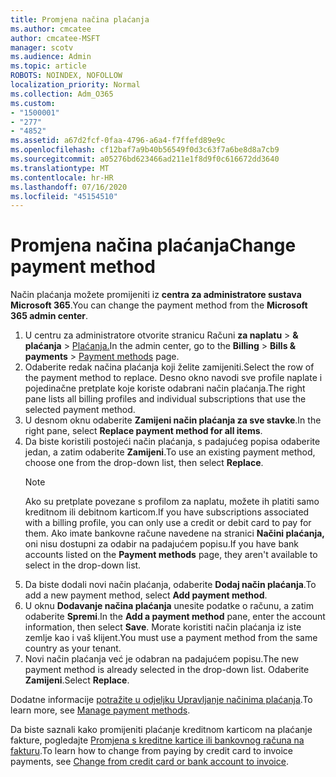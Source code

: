 ```yaml
---
title: Promjena načina plaćanja
ms.author: cmcatee
author: cmcatee-MSFT
manager: scotv
ms.audience: Admin
ms.topic: article
ROBOTS: NOINDEX, NOFOLLOW
localization_priority: Normal
ms.collection: Adm_O365
ms.custom:
- "1500001"
- "277"
- "4852"
ms.assetid: a67d2fcf-0faa-4796-a6a4-f7ffefd89e9c
ms.openlocfilehash: cf12baf7a9b40b56549f0d3c63f7a6be8d8a7cb9
ms.sourcegitcommit: a05276bd623466ad211e1f8d9f0c616672dd3640
ms.translationtype: MT
ms.contentlocale: hr-HR
ms.lasthandoff: 07/16/2020
ms.locfileid: "45154510"
---
```

# <a name="change-payment-method"></a><span data-ttu-id="cb4ac-102">Promjena načina plaćanja</span><span class="sxs-lookup"><span data-stu-id="cb4ac-102">Change payment method</span></span>

<span data-ttu-id="cb4ac-103">Način plaćanja možete promijeniti iz **centra za administratore sustava Microsoft 365**.</span><span class="sxs-lookup"><span data-stu-id="cb4ac-103">You can change the payment method from the **Microsoft 365 admin center**.</span></span>
  
1. <span data-ttu-id="cb4ac-104">U centru za administratore otvorite stranicu Računi **za naplatu**  >  **& plaćanja**  >  [Plaćanja.](https://go.microsoft.com/fwlink/p/?linkid=2018806)</span><span class="sxs-lookup"><span data-stu-id="cb4ac-104">In the admin center, go to the **Billing** > **Bills & payments** > [Payment methods](https://go.microsoft.com/fwlink/p/?linkid=2018806) page.</span></span>
2. <span data-ttu-id="cb4ac-105">Odaberite redak načina plaćanja koji želite zamijeniti.</span><span class="sxs-lookup"><span data-stu-id="cb4ac-105">Select the row of the payment method to replace.</span></span> <span data-ttu-id="cb4ac-106">Desno okno navodi sve profile naplate i pojedinačne pretplate koje koriste odabrani način plaćanja.</span><span class="sxs-lookup"><span data-stu-id="cb4ac-106">The right pane lists all billing profiles and individual subscriptions that use the selected payment method.</span></span>
3. <span data-ttu-id="cb4ac-107">U desnom oknu odaberite **Zamijeni način plaćanja za sve stavke**.</span><span class="sxs-lookup"><span data-stu-id="cb4ac-107">In the right pane, select **Replace payment method for all items**.</span></span>
4. <span data-ttu-id="cb4ac-108">Da biste koristili postojeći način plaćanja, s padajućeg popisa odaberite jedan, a zatim odaberite **Zamijeni**.</span><span class="sxs-lookup"><span data-stu-id="cb4ac-108">To use an existing payment method, choose one from the drop-down list, then select **Replace**.</span></span>
    > [!NOTE]
    > <span data-ttu-id="cb4ac-109">Ako su pretplate povezane s profilom za naplatu, možete ih platiti samo kreditnom ili debitnom karticom.</span><span class="sxs-lookup"><span data-stu-id="cb4ac-109">If you have subscriptions associated with a billing profile, you can only use a credit or debit card to pay for them.</span></span> <span data-ttu-id="cb4ac-110">Ako imate bankovne račune navedene na stranici **Načini plaćanja,** oni nisu dostupni za odabir na padajućem popisu.</span><span class="sxs-lookup"><span data-stu-id="cb4ac-110">If you have bank accounts listed on the **Payment methods** page, they aren't available to select in the drop-down list.</span></span>
5. <span data-ttu-id="cb4ac-111">Da biste dodali novi način plaćanja, odaberite **Dodaj način plaćanja**.</span><span class="sxs-lookup"><span data-stu-id="cb4ac-111">To add a new payment method, select **Add payment method**.</span></span>
6. <span data-ttu-id="cb4ac-112">U oknu **Dodavanje načina plaćanja** unesite podatke o računu, a zatim odaberite **Spremi**.</span><span class="sxs-lookup"><span data-stu-id="cb4ac-112">In the **Add a payment method** pane, enter the account information, then select **Save**.</span></span> <span data-ttu-id="cb4ac-113">Morate koristiti način plaćanja iz iste zemlje kao i vaš klijent.</span><span class="sxs-lookup"><span data-stu-id="cb4ac-113">You must use a payment method from the same country as your tenant.</span></span>
7. <span data-ttu-id="cb4ac-114">Novi način plaćanja već je odabran na padajućem popisu.</span><span class="sxs-lookup"><span data-stu-id="cb4ac-114">The new payment method is already selected in the drop-down list.</span></span> <span data-ttu-id="cb4ac-115">Odaberite **Zamijeni**.</span><span class="sxs-lookup"><span data-stu-id="cb4ac-115">Select **Replace**.</span></span>

<span data-ttu-id="cb4ac-116">Dodatne informacije [potražite u odjeljku Upravljanje načinima plaćanja](https://docs.microsoft.com/microsoft-365/commerce/billing-and-payments/manage-payment-methods).</span><span class="sxs-lookup"><span data-stu-id="cb4ac-116">To learn more, see [Manage payment methods](https://docs.microsoft.com/microsoft-365/commerce/billing-and-payments/manage-payment-methods).</span></span>

<span data-ttu-id="cb4ac-117">Da biste saznali kako promijeniti plaćanje kreditnom karticom na plaćanje fakture, pogledajte [Promjena s kreditne kartice ili bankovnog računa na fakturu](https://docs.microsoft.com/microsoft-365/commerce/billing-and-payments/change-payment-method#change-from-credit-card-or-bank-account-to-invoice).</span><span class="sxs-lookup"><span data-stu-id="cb4ac-117">To learn how to change from paying by credit card to invoice payments, see [Change from credit card or bank account to invoice](https://docs.microsoft.com/microsoft-365/commerce/billing-and-payments/change-payment-method#change-from-credit-card-or-bank-account-to-invoice).</span></span>